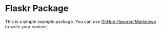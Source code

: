 # Flaskr Package

This is a simple example package. You can use
[GitHub-flavored Markdown](https://guides.github.com/features/mastering-markdown/)
to write your content.